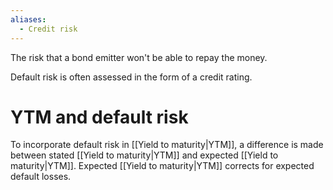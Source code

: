 ```yaml
---
aliases:
  - Credit risk
---
```

The risk that a bond emitter won't be able to repay the money.

Default risk is often assessed in the form of a credit rating.
# YTM and default risk
To incorporate default risk in [[Yield to maturity|YTM]], a difference is made between stated [[Yield to maturity|YTM]] and expected [[Yield to maturity|YTM]]. Expected [[Yield to maturity|YTM]] corrects for expected default losses.